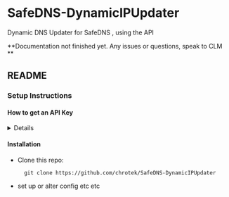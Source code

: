 # SafeDNS-DynamicIPUpdater
Dynamic DNS Updater for SafeDNS , using the API

**Documentation not finished yet. Any issues or questions, speak to CLM **

## README

### Setup Instructions

#### How to get an API Key

<details>

##### Create a New API Application

- Log into your [MyUKFast Account](my.ukfast.co.uk)
- Go to API Applications
- Click "Register your Application"
- Give the Application a Name (if unsure, "Dynamic DNS Updater" should be fine)
- (Optional) Add a Description
- Read & Agree to the Terms and Conditions
- Click "Register Application"
- Copy the API Token to a safe place <br> ( You won't be able to get a reminder of this later, but you can reset it and get a new token if needed )

##### Set Access Levels for API Application
- In API Applications, Click the Application
- Click the API Acces tab
- Change SafeDNS to Read/Write
- Click Update Permissions

</details>

#### Installation
- Clone this repo:

        git clone https://github.com/chrotek/SafeDNS-DynamicIPUpdater

- set up or alter config etc etc

